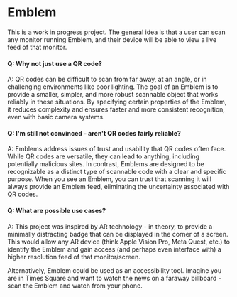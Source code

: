 # Emblem
This is a work in progress project. The general idea is that a user can scan any monitor running Emblem, and their device will be able to view a live feed of that monitor. 

#### Q: Why not just use a QR code?
A: QR codes can be difficult to scan from far away, at an angle, or in challenging environments like poor lighting. The goal of an Emblem is to provide a smaller, simpler, and more robust scannable object that works reliably in these situations. By specifying certain properties of the Emblem, it reduces complexity and ensures faster and more consistent recognition, even with basic camera systems. 

#### Q: I'm still not convinced - aren't QR codes fairly reliable?
A: Emblems address issues of trust and usability that QR codes often face. While QR codes are versatile, they can lead to anything, including potentially malicious sites. In contrast, Emblems are designed to be recognizable as a distinct type of scannable code with a clear and specific purpose. When you see an Emblem, you can trust that scanning it will always provide an Emblem feed, eliminating the uncertainty associated with QR codes.

#### Q: What are possible use cases?
A: This project was inspired by AR technology - in theory, to provide a minimally distracting badge that can be displayed in the corner of a screen. This would allow any AR device (think Apple Vision Pro, Meta Quest, etc.) to identify the Emblem and gain access (and perhaps even interface with) a higher resolution feed of that monitor/screen. 

Alternatively, Emblem could be used as an accessibility tool. Imagine you are in Times Square and want to watch the news on a faraway billboard - scan the Emblem and watch from your phone. 
